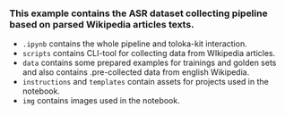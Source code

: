 ### This example contains the **ASR dataset collecting pipeline** based on parsed Wikipedia articles texts.

* `.ipynb` contains the whole pipeline and toloka-kit interaction.
* `scripts` contains CLI-tool for collecting data from WIkipedia articles.
* `data` contains some prepared examples for trainings and golden sets and also contains .pre-collected data from english Wikipedia.
* `instructions` and `templates` contain assets for projects used in the notebook.
* `img` contains images used in the notebook.
